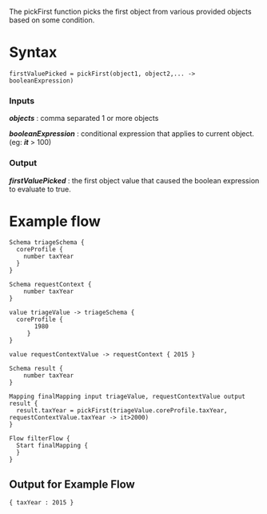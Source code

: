 The pickFirst function picks the first object from various provided objects based on some condition.

# Syntax    
    firstValuePicked = pickFirst(object1, object2,... -> booleanExpression)

### Inputs 
   **_objects_** : comma separated 1 or more objects

   **_booleanExpression_** : conditional expression that applies to current object. (eg: **_it_** > 100)

### Output
   **_firstValuePicked_** : the first object value that caused the boolean expression to evaluate to true.

# Example flow 
   
    Schema triageSchema {
      coreProfile {
        number taxYear 
      }
    }

    Schema requestContext {
        number taxYear
    }
    
    value triageValue -> triageSchema {
      coreProfile {
           1980
         }
    }
    
    value requestContextValue -> requestContext { 2015 }
    
    Schema result {
    	number taxYear
    }

    Mapping finalMapping input triageValue, requestContextValue output result {
      result.taxYear = pickFirst(triageValue.coreProfile.taxYear, requestContextValue.taxYear -> it>2000)
    }
    
    Flow filterFlow {      
      Start finalMapping {
      }
    }

## Output for Example Flow
```
{ taxYear : 2015 }
```


